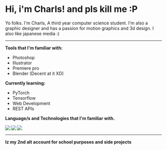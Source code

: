# Hi, i'm Charls! and pls kill me :P

 Yo folks. I'm Charls, A third year computer science student. I'm also a graphic designer and has a passion for motion graphics and 3d design. I also like japanese media :)

-----------------------------------------------------------------------------------------------------------------------

**Tools that I'm familiar with:**

* Photoshop
* Illustrator
* Premiere pro
* Blender (Decent at it XD)

**Currently learning:**

* PyTorch
* Tensorflow
* Web Development
* REST APIs


**Language/s and Technologies that I'm familiar with.**

<img align="left" src="https://img.shields.io/badge/python-3670A0?style=for-the-badge&logo=python&logoColor=ffdd54"/>

<img align="left" src="https://img.shields.io/badge/c++-%2300599C.svg?style=for-the-badge&logo=c%2B%2B&logoColor=white"/>

<img src="https://img.shields.io/badge/WordPress-%23117AC9.svg?style=for-the-badge&logo=WordPress&logoColor=white"/>


--------
**Iz my 2nd alt account for school purposes and side projects**


